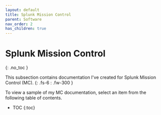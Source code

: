 ```yaml
---
layout: default
title: Splunk Mission Control
parent: Software
nav_order: 2
has_children: true
---
```


# Splunk Mission Control
{: .no_toc }

This subsection contains documentation I've created for Splunk Mission Control (MC).
{: .fs-6 : .fw-300 }

To view a sample of my MC documentation, select an item from the following table of contents.

- TOC
{:toc}
